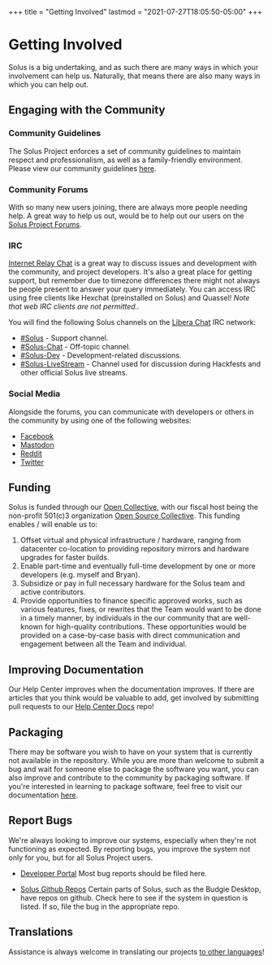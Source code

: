 +++
title = "Getting Involved"
lastmod = "2021-07-27T18:05:50-05:00"
+++
# Getting Involved

Solus is a big undertaking, and as such there are many ways in which your involvement can help us. Naturally, that means there are also many ways in which you can help out.

## Engaging with the Community

### Community Guidelines

The Solus Project enforces a set of community guidelines to maintain respect and professionalism, as well as a family-friendly environment. Please view our community guidelines [here](/articles/contributing/community-guidelines/en/).

### Community Forums

With so many new users joining, there are always more people needing help. A great way to help us out, would be to help out our users on the [Solus Project Forums](https://discuss.getsol.us).
### IRC

[Internet Relay Chat](https://en.wikipedia.org/wiki/Internet_Relay_Chat) is a great way to discuss issues and development with the community, and project developers. It's also a great place for getting support, but remember due
to timezone differences there might not always be people present to answer your query immediately. You can access IRC using free clients like Hexchat (preinstalled on Solus) and Quassel! *Note that web IRC clients are not permitted..*

You will find the following Solus channels on the [Libera Chat](https://libera.chat/) IRC network:

- [#Solus](irc://irc.libera.chat/#Solus) - Support channel.
- [#Solus-Chat](irc://irc.libera.chat/#Solus-Chat) - Off-topic channel.
- [#Solus-Dev](irc://irc.libera.chat/#Solus-Dev) - Development-related discussions.
- [#Solus-LiveStream](irc://irc.libera.chat/#Solus-LiveStream) - Channel used for discussion during Hackfests and other official Solus live streams.

### Social Media

Alongside the forums, you can communicate with developers or others in the community by using one of the following websites:

- [Facebook](https://www.facebook.com/get.solus)
- [Mastodon](https://fosstodon.org/@Solus)
- [Reddit](https://www.reddit.com/r/SolusProject/)
- [Twitter](https://twitter.com/solusproject)

## Funding

Solus is funded through our [Open Collective](https://opencollective.com/getsolus), with our fiscal host being the non-profit 501(c)3 organization [Open Source Collective](https://www.oscollective.org/). This funding enables / will enable us to:

1. Offset virtual and physical infrastructure / hardware, ranging from datacenter co-location to providing repository mirrors and hardware upgrades for faster builds.
2. Enable part-time and eventually full-time development by one or more developers (e.g. myself and Bryan).
3. Subsidize or pay in full necessary hardware for the Solus team and active contributors.
4. Provide opportunities to finance specific approved works, such as various features, fixes, or rewrites that the Team would want to be done in a timely manner, by individuals in the our community that are well-known for high-quality contributions. These opportunities would be provided on a case-by-case basis with direct communication and engagement between all the Team and individual.

## Improving Documentation

Our Help Center improves when the documentation improves. If there are articles that you think would be valuable to add, get involved by submitting pull requests to our [Help Center Docs](https://github.com/solus-project/help-center-docs) repo!

## Packaging

There may be software you wish to have on your system that is currently not available in the repository. While you are more than welcome to submit a bug and wait for someone else to package the software you want, you can also improve
and contribute to the community by packaging software. If you're interested in learning to package software, feel free to visit our documentation [here](/articles/packaging/).

## Report Bugs

We're always looking to improve our systems, especially when they're not functioning as expected. By reporting bugs, you improve the system not only for you, but for all Solus Project users.

- [Developer Portal](https://dev.getsol.us)
Most bug reports should be filed here.

- [Solus Github Repos](https://github.com/getsolus)
Certain parts of Solus, such as the Budgie Desktop, have repos on github. Check here to see if the system in question is listed. If so, file the bug in the appropriate repo.

## Translations

Assistance is always welcome in translating our projects [to other languages](https://translate.getsol.us)!

